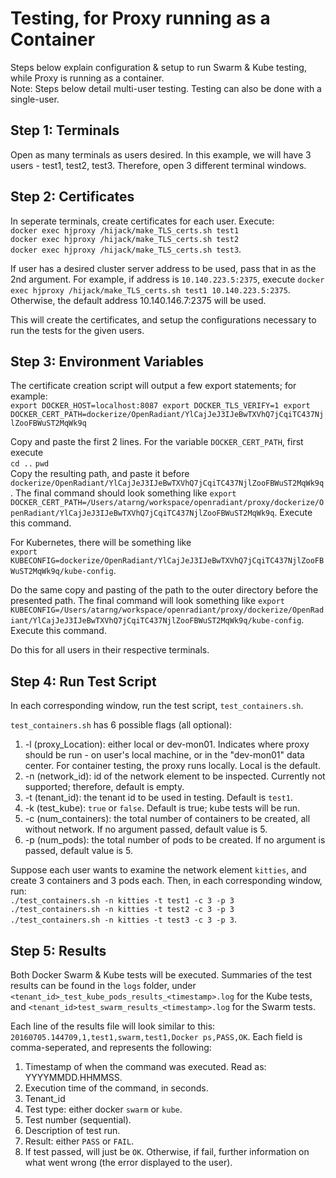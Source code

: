 # Testing, for Proxy running as a Container
Steps below explain configuration & setup to run Swarm & Kube testing, while Proxy is running as a container. <br />
Note: Steps below detail multi-user testing. Testing can also be done with a single-user. 


## Step 1: Terminals
Open as many terminals as users desired. In this example, we will have 3 users - test1, test2, test3. Therefore, open 3 different terminal windows. 


## Step 2: Certificates
In seperate terminals, create certificates for each user. Execute: <br />
`docker exec hjproxy /hijack/make_TLS_certs.sh test1` <br />
`docker exec hjproxy /hijack/make_TLS_certs.sh test2` <br />
`docker exec hjproxy /hijack/make_TLS_certs.sh test3`. <br />

If user has a desired cluster server address to be used, pass that in as the 2nd argument. For example, if address is `10.140.223.5:2375`, execute `docker exec hjproxy /hijack/make_TLS_certs.sh test1 10.140.223.5:2375`. Otherwise, the default address 10.140.146.7:2375 will be used. 

This will create the certificates, and setup the configurations necessary to run the tests for the given users. 



## Step 3: Environment Variables
The certificate creation script will output a few export statements; for example: <br />
`export DOCKER_HOST=localhost:8087
export DOCKER_TLS_VERIFY=1
export DOCKER_CERT_PATH=dockerize/OpenRadiant/YlCajJeJ3IJeBwTXVhQ7jCqiTC437NjlZooFBWuST2MqWk9q` <br />

Copy and paste the first 2 lines. For the variable `DOCKER_CERT_PATH`, first execute <br />
`cd ..`
`pwd` <br />
Copy the resulting path, and paste it before `dockerize/OpenRadiant/YlCajJeJ3IJeBwTXVhQ7jCqiTC437NjlZooFBWuST2MqWk9q`. The final command should look something like 
`export DOCKER_CERT_PATH=/Users/atarng/workspace/openradiant/proxy/dockerize/OpenRadiant/YlCajJeJ3IJeBwTXVhQ7jCqiTC437NjlZooFBWuST2MqWk9q`. 
Execute this command. <br />

For Kubernetes, there will be something like <br />
`export KUBECONFIG=dockerize/OpenRadiant/YlCajJeJ3IJeBwTXVhQ7jCqiTC437NjlZooFBWuST2MqWk9q/kube-config`. 

Do the same copy and pasting of the path to the outer directory before the presented path. The final command will look something like
`export KUBECONFIG=/Users/atarng/workspace/openradiant/proxy/dockerize/OpenRadiant/YlCajJeJ3IJeBwTXVhQ7jCqiTC437NjlZooFBWuST2MqWk9q/kube-config`.
Execute this command. <br />  


Do this for all users in their respective terminals. 



## Step 4: Run Test Script
In each corresponding window, run the test script, `test_containers.sh`. 

`test_containers.sh` has 6 possible flags (all optional):
1) -l (proxy_Location): either local or dev-mon01. Indicates where proxy should be run - on user's local machine, or in the "dev-mon01" data center. For container testing, the proxy runs locally. Local is the default. 
2) -n (network_id): id of the network element to be inspected. Currently not supported; therefore, default is empty. 
3) -t (tenant_id): the tenant id to be used in testing. Default is `test1`. 
4) -k (test_kube): `true` or `false`. Default is true; kube tests will be run. 
5) -c (num_containers): the total number of containers to be created, all without network. If no argument passed, default value is 5. 
6) -p (num_pods): the total number of pods to be created. If no argument is passed, default value is 5. 


Suppose each user wants to examine the network element `kitties`, and create 3 containers and 3 pods each. Then, in each corresponding window, run: <br />
`./test_containers.sh -n kitties -t test1 -c 3 -p 3` <br />
`./test_containers.sh -n kitties -t test2 -c 3 -p 3` <br />
`./test_containers.sh -n kitties -t test3 -c 3 -p 3`.


## Step 5: Results

Both Docker Swarm & Kube tests will be executed. Summaries of the test results can be found in the `logs` folder, under `<tenant_id>_test_kube_pods_results_<timestamp>.log` for the Kube tests, and `<tenant_id>test_swarm_results_<timestamp>.log` for the Swarm tests. 

Each line of the results file will look similar to this: 
`20160705.144709,1,test1,swarm,test1,Docker ps,PASS,OK`. 
Each field is comma-seperated, and represents the following:

1. Timestamp of when the command was executed. Read as: YYYYMMDD.HHMMSS. 
2. Execution time of the command, in seconds. 
3. Tenant_id 
4. Test type: either docker `swarm` or `kube`. 
5. Test number (sequential). 
6. Description of test run. 
7. Result: either `PASS` or `FAIL`. 
8. If test passed, will just be `OK`. Otherwise, if fail, further information on what went wrong (the error displayed to the user).



